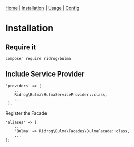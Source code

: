 [Home](index.md) | [Installation](install.md) | [Usage](usage.md) | [Config](config.md)  

# Installation

## Require it

```
composer require ridrog/bulma
```

## Include Service Provider 

```
'providers' => [
    ...
    Ridrog\Bulma\BulmaServiceProvider::class,
    ...
 ],
```

Register the Facade

```
'aliases' => [
    ...
    'Bulma' => Ridrog\Bulma\Facades\BulmaFacade::class,
    ...
];
```



